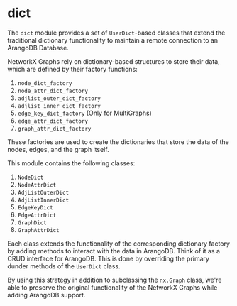 # dict

The `dict` module provides a set of `UserDict`-based classes that extend the traditional dictionary functionality to maintain a remote connection to an ArangoDB Database.

NetworkX Graphs rely on dictionary-based structures to store their data, which are defined by their factory functions:

1. `node_dict_factory`
2. `node_attr_dict_factory`
3. `adjlist_outer_dict_factory`
4. `adjlist_inner_dict_factory`
5. `edge_key_dict_factory` (Only for MultiGraphs)
5. `edge_attr_dict_factory`
6. `graph_attr_dict_factory`

These factories are used to create the dictionaries that store the data of the nodes, edges, and the graph itself.

This module contains the following classes:

1. `NodeDict`
2. `NodeAttrDict`
3. `AdjListOuterDict`
4. `AdjListInnerDict`
5. `EdgeKeyDict`
6. `EdgeAttrDict`
7. `GraphDict`
8. `GraphAttrDict`

Each class extends the functionality of the corresponding dictionary factory by adding methods to interact with the data in ArangoDB. Think of it as a CRUD interface for ArangoDB. This is done by overriding the primary dunder methods of the `UserDict` class.

By using this strategy in addition to subclassing the `nx.Graph` class, we're able to preserve the original functionality of the NetworkX Graphs while adding ArangoDB support.